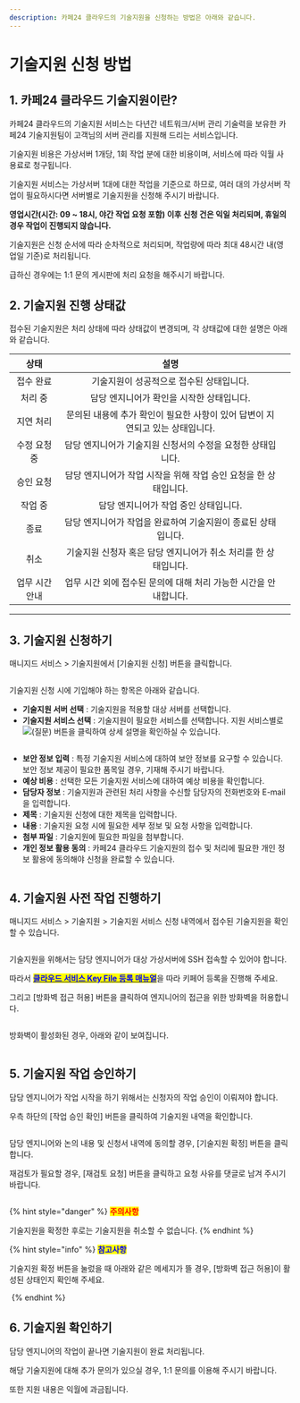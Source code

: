 ```yaml
---
description: 카페24 클라우드의 기술지원을 신청하는 방법은 아래와 같습니다.
---
```


# 기술지원 신청 방법

## 1. 카페24 클라우드 기술지원이란?

카페24 클라우드의 기술지원 서비스는 다년간 네트워크/서버 관리 기술력을 보유한 카페24 기술지원팀이 고객님의 서버 관리를 지원해 드리는 서비스입니다.

기술지원 비용은 가상서버 1개당, 1회 작업 분에 대한 비용이며, 서비스에 따라 익월 사용료로 청구됩니다.

기술지원 서비스는 가상서버 1대에 대한 작업을 기준으로 하므로, 여러 대의 가상서버 작업이 필요하시다면 서버별로 기술지원을 신청해 주시기 바랍니다.

**영업시간(시간: 09 \~ 18시, 야간 작업 요청 포함) 이후 신청 건은 익일 처리되며, 휴일의 경우 작업이 진행되지 않습니다.**

기술지원은 신청 순서에 따라 순차적으로 처리되며, 작업량에 따라 최대 48시간 내(영업일 기준)로 처리됩니다.

급하신 경우에는 1:1 문의 게시판에 처리 요청을 해주시기 바랍니다.





## 2. 기술지원 진행 상태값

접수된 기술지원은 처리 상태에 따라 상태값이 변경되며, 각 상태값에 대한 설명은 아래와 같습니다.&#x20;

<table><thead><tr><th align="center">상태</th><th align="center">설명</th><th data-hidden></th></tr></thead><tbody><tr><td align="center">접수 완료</td><td align="center"> 기술지원이 성공적으로 접수된 상태입니다. </td><td></td></tr><tr><td align="center">처리 중</td><td align="center">담당 엔지니어가 확인을 시작한 상태입니다. </td><td></td></tr><tr><td align="center">지연 처리</td><td align="center">문의된 내용에 추가 확인이 필요한 사항이 있어 답변이 지연되고 있는 상태입니다. </td><td></td></tr><tr><td align="center">수정 요청 중</td><td align="center">담당 엔지니어가 기술지원 신청서의 수정을 요청한 상태입니다.</td><td></td></tr><tr><td align="center">승인 요청</td><td align="center">담당 엔지니어가 작업 시작을 위해 작업 승인 요청을 한 상태입니다. </td><td></td></tr><tr><td align="center">작업 중</td><td align="center">담당 엔지니어가 작업 중인 상태입니다. </td><td></td></tr><tr><td align="center">종료</td><td align="center">담당 엔지니어가 작업을 완료하여 기술지원이 종료된 상태입니다. </td><td></td></tr><tr><td align="center">취소</td><td align="center">기술지원 신청자 혹은 담당 엔지니어가 취소 처리를 한 상태입니다.</td><td></td></tr><tr><td align="center">업무 시간 안내</td><td align="center">업무 시간 외에 접수된 문의에 대해 처리 가능한 시간을 안내합니다. </td><td></td></tr></tbody></table>

****



## 3. 기술지원 신청하기

매니지드 서비스 > 기술지원에서 \[기술지원 신청] 버튼을 클릭합니다.&#x20;

<figure><img src="https://filesystem.cafe24.com/hosting/cloud_service/2023/01/11/4fccdd148f0ffb5cca9567c5c27c42f1_1673403845.jpg" alt=""><figcaption></figcaption></figure>

기술지원 신청 시에 기입해야 하는 항목은 아래와 같습니다.&#x20;

* **기술지원 서버 선택** : 기술지원을 적용할 대상 서버를 선택합니다.&#x20;
* **기술지원 서비스 선택** : 기술지원이 필요한 서비스를 선택합니다. 지원 서비스별로 ![(질문)](https://wiki.simplexi.com/s/s0exjg/8506/5d4cfda2b837dbf77e088aa916d969d565373c86/\_/images/icons/emoticons/help\_16.svg) 버튼을 클릭하여 상세 설명을 확인하실 수 있습니다. &#x20;

<figure><img src="https://filesystem.cafe24.com/hosting/cloud_service/2023/01/11/fdfeba3685454f4ab3170ce9b41d4bf5_1673404195.jpg" alt=""><figcaption></figcaption></figure>

* **보안 정보 입력** : 특정 기술지원 서비스에 대하여 보안 정보를 요구할 수 있습니다. 보안 정보 제공이 필요한 품목일 경우, 기재해 주시기 바랍니다.&#x20;
* **예상 비용** : 선택한 모든 기술지원 서비스에 대하여 예상 비용을 확인합니다.&#x20;
* **담당자 정보** : 기술지원과 관련된 처리 사항을 수신할 담당자의 전화번호와 E-mail을 입력합니다.&#x20;
* **제목** : 기술지원 신청에 대한 제목을 입력합니다.&#x20;
* **내용** : 기술지원 요청 시에 필요한 세부 정보 및 요청 사항을 입력합니다.&#x20;
* **첨부 파일** : 기술지원에 필요한 파일을 첨부합니다.
* **개인 정보 활용 동의** : 카페24 클라우드 기술지원의 접수 및 처리에 필요한 개인 정보 활용에 동의해야 신청을 완료할 수 있습니다. &#x20;

<figure><img src="https://filesystem.cafe24.com/hosting/cloud_service/2023/01/11/cd6d7be6dafcc4f9d31ae3294772cbdb_1673412202.jpg" alt=""><figcaption></figcaption></figure>





## 4. 기술지원 사전 작업 진행하기&#x20;

&#x20;매니지드 서비스 > 기술지원 > 기술지원 서비스 신청 내역에서 접수된 기술지원을 확인할 수 있습니다.

<figure><img src="https://filesystem.cafe24.com/hosting/cloud_service/2023/01/11/5a7a2afead270a8bbf521c2d2b12458c_1673405348.jpg" alt=""><figcaption></figcaption></figure>

기술지원을 위해서는 담당 엔지니어가 대상 가상서버에 SSH 접속할 수 있어야 합니다.

따라서 [<mark style="color:blue;">**클라우드 서비스 Key File 등록 매뉴얼**</mark>](http://img.cafe24.com/manual/TechFiles/cloud\_tech\_support\_public\_key\_registration\_manual.pdf)을 따라 키페어 등록을 진행해 주세요.&#x20;

그리고 \[방화벽 접근 허용] 버튼을 클릭하여 엔지니어의 접근을 위한 방화벽을 허용합니다.&#x20;

<figure><img src="https://filesystem.cafe24.com/hosting/cloud_service/2023/01/11/fb03f3d2c759d2fba5e82476b196d25a_1673410599.jpg" alt=""><figcaption></figcaption></figure>

방화벽이 활성화된 경우, 아래와 같이 보여집니다.

<figure><img src="https://filesystem.cafe24.com/hosting/cloud_service/2023/01/11/c242f59fdeebb3f743958779e414c490_1673410620.jpg" alt=""><figcaption></figcaption></figure>





## 5. 기술지원 작업 승인하기

담당 엔지니어가 작업 시작을 하기 위해서는 신청자의 작업 승인이 이뤄져야 합니다.

우측 하단의 \[작업 승인 확인] 버튼을 클릭하여 기술지원 내역을 확인합니다.

<figure><img src="https://filesystem.cafe24.com/hosting/cloud_service/2023/01/11/ce0d47db1324de6f0a282c71d1b858aa_1673411766.jpg" alt=""><figcaption></figcaption></figure>

담당 엔지니어와 논의 내용 및 신청서 내역에 동의할 경우, \[기술지원 확정] 버튼을 클릭합니다.

재검토가 필요할 경우, \[재검토 요청] 버튼을 클릭하고 요청 사유를 댓글로 남겨 주시기 바랍니다. &#x20;

<figure><img src="https://filesystem.cafe24.com/hosting/cloud_service/2023/01/11/b58c991512efbc643d6bb690da5a7975_1673412335.jpg" alt=""><figcaption></figcaption></figure>

{% hint style="danger" %}
<mark style="color:red;">**주의사항**</mark>

기술지원을 확정한 후로는 기술지원을 취소할 수 없습니다.
{% endhint %}

{% hint style="info" %}
<mark style="color:blue;">**참고사항**</mark>

기술지원 확정 버튼을 눌렀을 때 아래와 같은 메세지가 뜰 경우, \[방화벽 접근 허용]이 활성된 상태인지 확인해 주세요.

<img src="https://filesystem.cafe24.com/hosting/cloud_service/2023/01/11/8aca2f3beb76a1e157323dd18579b489_1673410899.jpg" alt="" data-size="original">
{% endhint %}





## 6. 기술지원 확인하기

담당 엔지니어의 작업이 끝나면 기술지원이 완료 처리됩니다.

해당 기술지원에 대해 추가 문의가 있으실 경우, 1:1 문의를 이용해 주시기 바랍니다.

또한 지원 내용은 익월에 과금됩니다.

<figure><img src="https://filesystem.cafe24.com/hosting/cloud_service/2023/01/11/82ca729c9431522551ccab3ee5c1ffd8_1673410965.jpg" alt=""><figcaption></figcaption></figure>
